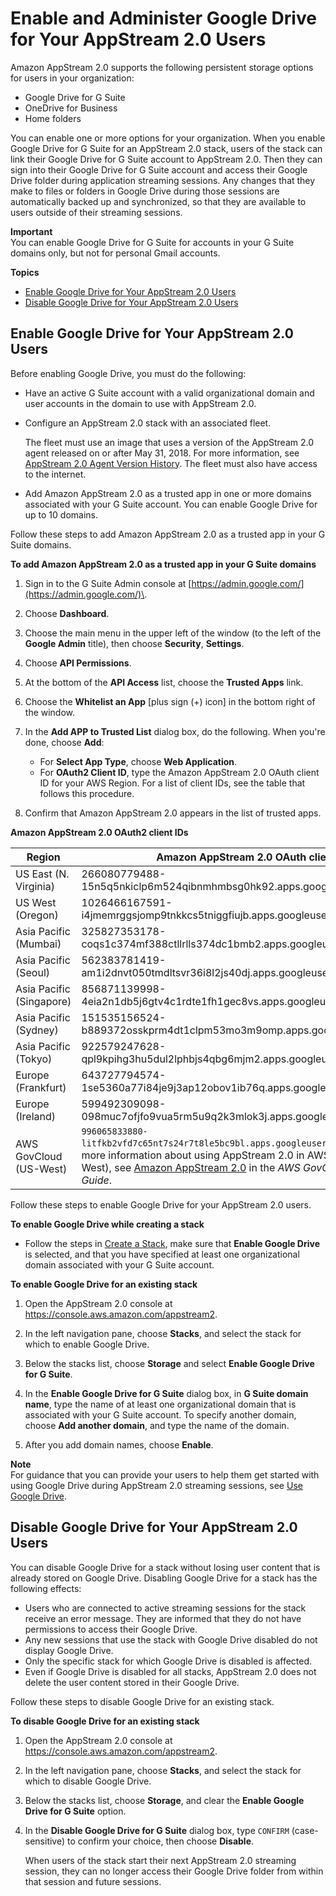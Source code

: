 # Enable and Administer Google Drive for Your AppStream 2\.0 Users<a name="google-drive"></a>

Amazon AppStream 2\.0 supports the following persistent storage options for users in your organization: 
+ Google Drive for G Suite
+ OneDrive for Business
+ Home folders

You can enable one or more options for your organization\. When you enable Google Drive for G Suite for an AppStream 2\.0 stack, users of the stack can link their Google Drive for G Suite account to AppStream 2\.0\. Then they can sign into their Google Drive for G Suite account and access their Google Drive folder during application streaming sessions\. Any changes that they make to files or folders in Google Drive during those sessions are automatically backed up and synchronized, so that they are available to users outside of their streaming sessions\. 

**Important**  
You can enable Google Drive for G Suite for accounts in your G Suite domains only, but not for personal Gmail accounts\.

**Topics**
+ [Enable Google Drive for Your AppStream 2\.0 Users](#enable-google-drive)
+ [Disable Google Drive for Your AppStream 2\.0 Users](#disable-google-drive)

## Enable Google Drive for Your AppStream 2\.0 Users<a name="enable-google-drive"></a>

Before enabling Google Drive, you must do the following:
+ Have an active G Suite account with a valid organizational domain and user accounts in the domain to use with AppStream 2\.0\.
+ Configure an AppStream 2\.0 stack with an associated fleet\. 

   The fleet must use an image that uses a version of the AppStream 2\.0 agent released on or after May 31, 2018\. For more information, see [AppStream 2\.0 Agent Version History](agent-software-versions.md)\. The fleet must also have access to the internet\.
+ Add Amazon AppStream 2\.0 as a trusted app in one or more domains associated with your G Suite account\. You can enable Google Drive for up to 10 domains\.

Follow these steps to add Amazon AppStream 2\.0 as a trusted app in your G Suite domains\.

**To add Amazon AppStream 2\.0 as a trusted app in your G Suite domains**

1. Sign in to the G Suite Admin console at [https://admin.google.com/](https://admin.google.com/)\.

1. Choose **Dashboard**\.

1. Choose the main menu in the upper left of the window \(to the left of the **Google Admin** title\), then choose **Security**, **Settings**\.

1. Choose **API Permissions**\.

1. At the bottom of the **API Access** list, choose the **Trusted Apps** link\.

1. Choose the **Whitelist an App** \[plus sign \(\+\) icon\] in the bottom right of the window\. 

1. In the **Add APP to Trusted List** dialog box, do the following\. When you're done, choose **Add**:
   + For **Select App Type**, choose **Web Application**\.
   + For **OAuth2 Client ID**, type the Amazon AppStream 2\.0 OAuth client ID for your AWS Region\. For a list of client IDs, see the table that follows this procedure\.

1. Confirm that Amazon AppStream 2\.0 appears in the list of trusted apps\.


**Amazon AppStream 2\.0 OAuth2 client IDs**  

| Region | Amazon AppStream 2\.0 OAuth client ID | 
| --- | --- | 
| US East \(N\. Virginia\) | 266080779488\-15n5q5nkiclp6m524qibnmhmbsg0hk92\.apps\.googleusercontent\.com | 
| US West \(Oregon\) | 1026466167591\-i4jmemrggsjomp9tnkkcs5tniggfiujb\.apps\.googleusercontent\.com | 
| Asia Pacific \(Mumbai\) | 325827353178\-coqs1c374mf388ctllrlls374dc1bmb2\.apps\.googleusercontent\.com  | 
| Asia Pacific \(Seoul\) | 562383781419\-am1i2dnvt050tmdltsvr36i8l2js40dj\.apps\.googleusercontent\.com  | 
| Asia Pacific \(Singapore\) | 856871139998\-4eia2n1db5j6gtv4c1rdte1fh1gec8vs\.apps\.googleusercontent\.com | 
| Asia Pacific \(Sydney\) | 151535156524\-b889372osskprm4dt1clpm53mo3m9omp\.apps\.googleusercontent\.com  | 
| Asia Pacific \(Tokyo\) | 922579247628\-qpl9kpihg3hu5dul2lphbjs4qbg6mjm2\.apps\.googleusercontent\.com  | 
| Europe \(Frankfurt\) | 643727794574\-1se5360a77i84je9j3ap12obov1ib76q\.apps\.googleusercontent\.com | 
| Europe \(Ireland\) | 599492309098\-098muc7ofjfo9vua5rm5u9q2k3mlok3j\.apps\.googleusercontent\.com  | 
| AWS GovCloud \(US\-West\) | `996065833880-litfkb2vfd7c65nt7s24r7t8le5bc9bl.apps.googleusercontent.com` For more information about using AppStream 2\.0 in AWS GovCloud \(US\-West\), see [Amazon AppStream 2\.0](https://docs.aws.amazon.com/govcloud-us/latest/UserGuide/govcloud-appstream2.html) in the *AWS GovCloud \(US\) User Guide*\. | 

Follow these steps to enable Google Drive for your AppStream 2\.0 users\.

**To enable Google Drive while creating a stack**
+ Follow the steps in [Create a Stack](set-up-stacks-fleets.md#set-up-stacks-fleets-install), make sure that **Enable Google Drive** is selected, and that you have specified at least one organizational domain associated with your G Suite account\.

**To enable Google Drive for an existing stack**

1. Open the AppStream 2\.0 console at [https://console\.aws\.amazon\.com/appstream2](https://console.aws.amazon.com/appstream2)\.

1. In the left navigation pane, choose **Stacks**, and select the stack for which to enable Google Drive\.

1. Below the stacks list, choose **Storage** and select **Enable Google Drive for G Suite**\.

1. In the **Enable Google Drive for G Suite** dialog box, in **G Suite domain name**, type the name of at least one organizational domain that is associated with your G Suite account\. To specify another domain, choose **Add another domain**, and type the name of the domain\.

1. After you add domain names, choose **Enable**\.

**Note**  
For guidance that you can provide your users to help them get started with using Google Drive during AppStream 2\.0 streaming sessions, see [Use Google Drive](google-drive-end-user.md)\.

## Disable Google Drive for Your AppStream 2\.0 Users<a name="disable-google-drive"></a>

You can disable Google Drive for a stack without losing user content that is already stored on Google Drive\. Disabling Google Drive for a stack has the following effects:
+ Users who are connected to active streaming sessions for the stack receive an error message\. They are informed that they do not have permissions to access their Google Drive\. 
+ Any new sessions that use the stack with Google Drive disabled do not display Google Drive\. 
+ Only the specific stack for which Google Drive is disabled is affected\.
+ Even if Google Drive is disabled for all stacks, AppStream 2\.0 does not delete the user content stored in their Google Drive\.

Follow these steps to disable Google Drive for an existing stack\.

**To disable Google Drive for an existing stack**

1. Open the AppStream 2\.0 console at [https://console\.aws\.amazon\.com/appstream2](https://console.aws.amazon.com/appstream2)\.

1. In the left navigation pane, choose **Stacks**, and select the stack for which to disable Google Drive\.

1. Below the stacks list, choose **Storage**, and clear the **Enable Google Drive for G Suite** option\.

1. In the **Disable Google Drive for G Suite** dialog box, type `CONFIRM` \(case\-sensitive\) to confirm your choice, then choose **Disable**\.

   When users of the stack start their next AppStream 2\.0 streaming session, they can no longer access their Google Drive folder from within that session and future sessions\.